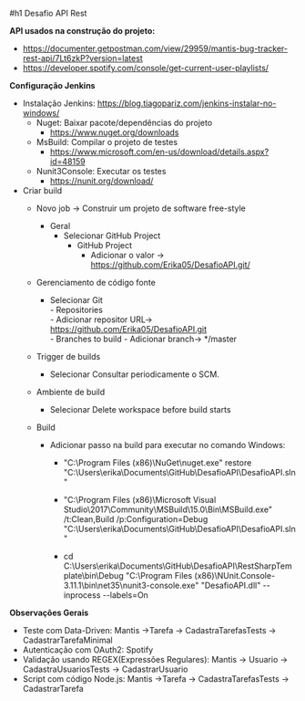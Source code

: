 #h1 Desafio API Rest

**API usados na construção do projeto:**
   - https://documenter.getpostman.com/view/29959/mantis-bug-tracker-rest-api/7Lt6zkP?version=latest
   - https://developer.spotify.com/console/get-current-user-playlists/
   
**Configuração Jenkins**
- Instalação Jenkins: https://blog.tiagopariz.com/jenkins-instalar-no-windows/
   - Nuget: Baixar pacote/dependências do projeto  
     - https://www.nuget.org/downloads
   - MsBuild: Compilar o projeto de testes
     - https://www.microsoft.com/en-us/download/details.aspx?id=48159
   - Nunit3Console: Executar os testes
     - https://nunit.org/download/
- Criar build
   - Novo job -> Construir um projeto de software free-style
     - Geral  
       - Selecionar GitHub Project           
           - GitHub Project
              - Adicionar o valor -> https://github.com/Erika05/DesafioAPI.git/
          
          
  - Gerenciamento de código fonte   
     - Selecionar Git     
           - Repositories       
                - Adicionar repositor URL-> https://github.com/Erika05/DesafioAPI.git          
           - Branches to build
                 - Adicionar branch-> */master          
          
  - Trigger de builds  
     - Selecionar Consultar periodicamente o SCM.
    
   - Ambiente de build
     - Selecionar Delete workspace before build starts
  
  - Build
     - Adicionar passo na build para executar no comando Windows:
    
         - "C:\\Program Files (x86)\\NuGet\\nuget.exe" restore "C:\Users\erika\\Documents\GitHub\DesafioAPI\DesafioAPI.sln"
       
         - "C:\\Program Files (x86)\\Microsoft Visual Studio\\2017\\Community\\MSBuild\\15.0\\Bin\\MSBuild.exe" /t:Clean,Build /p:Configuration=Debug "C:\Users\erika\Documents\GitHub\DesafioAPI\DesafioAPI.sln"
       
        - cd C:\\Users\\erika\\Documents\\GitHub\\DesafioAPI\\RestSharpTemplate\\bin\\Debug
       "C:\Program Files (x86)\NUnit.Console-3.11.1\bin\net35\nunit3-console.exe" "DesafioAPI.dll" --inprocess --labels=On

**Observações Gerais**
- Teste com Data-Driven: Mantis ->Tarefa -> CadastraTarefasTests -> CadastrarTarefaMinimal
- Autenticação com OAuth2: Spotify
- Validação usando REGEX(Expressões Regulares): Mantis -> Usuario -> CadastraUsuariosTests -> CadastrarUsuario
- Script com código Node.js: Mantis ->Tarefa -> CadastraTarefasTests -> CadastrarTarefa
